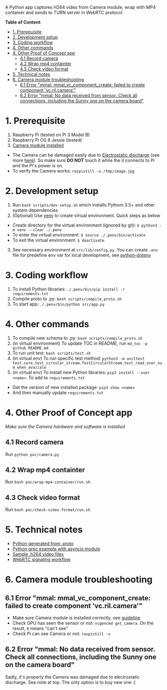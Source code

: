 A Python app captures H264 video from Camera module, wrap with MP4 container and sends to TURN server in WebRTC protocol

**Table of Content**

<!--TOC-->

- [1. Prerequisite](#1-prerequisite)
- [2. Development setup](#2-development-setup)
- [3. Coding workflow](#3-coding-workflow)
- [4. Other commands](#4-other-commands)
- [4. Other Proof of Concept app](#4-other-proof-of-concept-app)
  - [4.1 Record camera](#41-record-camera)
  - [4.2 Wrap mp4 containter](#42-wrap-mp4-containter)
  - [4.3 Check video format](#43-check-video-format)
- [5. Technical notes](#5-technical-notes)
- [6. Camera module troubleshooting](#6-camera-module-troubleshooting)
  - [6.1 Error "mmal: mmal_vc_component_create: failed to create component 'vc.ril.camera'"](#61-error-mmal-mmal_vc_component_create-failed-to-create-component-vcrilcamera)
  - [6.2 Error "mmal: No data received from sensor. Check all connections, including the Sunny one on the camera board"](#62-error-mmal-no-data-received-from-sensor-check-all-connections-including-the-sunny-one-on-the-camera-board)

<!--TOC-->

# 1. Prerequisite

1. Raspberry Pi (tested on Pi 3 Model B)
1. Raspberry Pi OS 8 Jessie (tested)
1. [Camera module installed](https://projects.raspberrypi.org/en/projects/getting-started-with-picamera)
  - The Camera can be damaged easily due to [Electrostatic discharge](https://en.wikipedia.org/wiki/Electrostatic_discharge) (see more [here](https://raspberrypi.stackexchange.com/questions/12265/how-to-protect-rpi-camera-from-esd)). So make sure **DO NOT** touch it while the it connects to Pi and the Pi's power is on.
  - To verify the Camera works: `raspistill -o /tmp/image.jpg`

# 2. Development setup 

1. Run `bash scripts/dev-setup.sh` which installs Pythoni 3.5+ and other system dependencies
1. (Optional) Use [venv](https://docs.python.org/3/library/venv.html) to create virtual environment. Quick steps as below

  - Create directory for the virtual environment (ignored by git):  `$ python3 -m venv --clear ./.penv`
  - To enter the virtual environment: `$ source ./.penv/bin/activate`
  - To exit the virtual environment: `$ deactivate`

3. See necessary environment at `src/lib/config.py`. You can create `.env` file for predefine env var for local development, see [python-dotenv](https://pypi.org/project/python-dotenv/)

# 3. Coding workflow

1. To install Python libraries: `./.penv/bin/pip install -r requirements.txt`
1. Compile proto to .py: `bash scripts/compile_proto.sh`
1. To start app: `./.penv/bin/python src/app.py`

# 4. Other commands

1. To compile new schema to .py: `bash scripts/compile_proto.sh`
1. (in virtual environment) To update TOC in README, run `md_toc -p github README.md`
1. To run unit test: `bash scripts/test.sh`
1. (in virtual env) To run specific test method: `python3 -m unittest test.core.test_circular_stream.TestCircularStream.test_read_over_num_when_availale`
1. (in virtual env) To install new Python libraries: `pip3 install --user <name>`. To add to `requirements.txt`
  - Get the version of new installed package: `pip3 show <name>`
  - And then manually update `requirements.txt` 

# 4. Other Proof of Concept app

*Make sure the Camera hardware and software is installed*

## 4.1 Record camera

Run `python poc/camera.py`

## 4.2 Wrap mp4 containter

Run `bash poc/wrap-mp4-container/run.sh`

## 4.3 Check video format

Run `bash poc/check-video-format/run.sh`

# 5. Technical notes

- [Python generated from .proto](https://developers.google.com/protocol-buffers/docs/reference/python-generated)
- [Python grpc example with asyncio module](https://github.com/grpc/grpc/blob/master/examples/python/route_guide/asyncio_route_guide_client.py)
- [Sample .h264 video files](https://www.fastvdo.com/H.264.html)
- [WebRTC signaling workflow](https://developer.mozilla.org/en-US/docs/Web/API/WebRTC_API/Signaling_and_video_calling)

# 6. Camera module troubleshooting

## 6.1 Error "mmal: mmal_vc_component_create: failed to create component 'vc.ril.camera'"

- Make sure Camera module is installed correctly, see [guideline](https://www.youtube.com/watch?v=GImeVqHQzsE)
- Check GPU has seen the sensor or not: `vcgencmd get_camera`. On the result, `0` means "can't see"
- Check Pi can see Camera or not: `raspistill -v `

## 6.2 Error "mmal: No data received from sensor. Check all connections, including the Sunny one on the camera board"

Sadly, it's properly the Camera was damaged due to electrostatic discharge. See note at top. The only option is to buy new one :(

